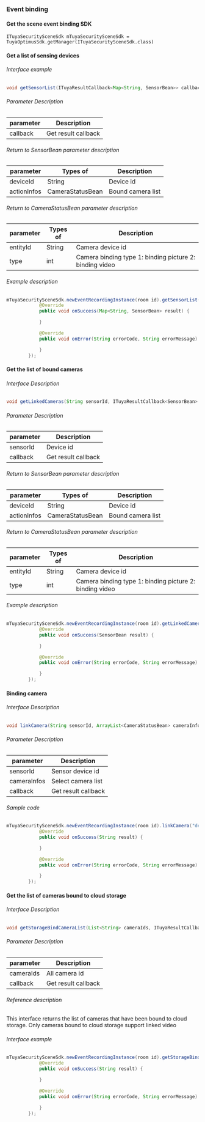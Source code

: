### Event binding

#### Get the scene event binding SDK

```
ITuyaSecuritySceneSdk mTuyaSecuritySceneSdk = TuyaOptimusSdk.getManager(ITuyaSecuritySceneSdk.class)
```

#### Get a list of sensing devices

###### Interface example

```java
void getSensorList(ITuyaResultCallback<Map<String, SensorBean>> callback);
```

###### Parameter Description

| parameter | Description         |
| --------- | ------------------- |
| callback  | Get result callback |

###### Return to SensorBean parameter description

| parameter   | Types of         | Description       |
| ----------- | ---------------- | ----------------- |
| deviceId    | String           | Device id         |
| actionInfos | CameraStatusBean | Bound camera list |

###### Return to CameraStatusBean parameter description

| parameter | Types of | Description                                             |
| --------- | -------- | ------------------------------------------------------- |
| entityId  | String   | Camera device id                                        |
| type      | int      | Camera binding type 1: binding picture 2: binding video |

###### Example description

```java
mTuyaSecuritySceneSdk.newEventRecordingInstance(room id).getSensorList(new ITuyaResultCallback<Map<String, SensorBean>>() {
            @Override
            public void onSuccess(Map<String, SensorBean> result) {

            }

            @Override
            public void onError(String errorCode, String errorMessage) {

            }
        });
```

#### Get the list of bound cameras

###### Interface Description

```java
void getLinkedCameras(String sensorId, ITuyaResultCallback<SensorBean> callback);
```

###### Parameter Description

| parameter | Description         |
| --------- | ------------------- |
| sensorId  | Device id           |
| callback  | Get result callback |

###### Return to SensorBean parameter description

| parameter   | Types of         | Description       |
| ----------- | ---------------- | ----------------- |
| deviceId    | String           | Device id         |
| actionInfos | CameraStatusBean | Bound camera list |

###### Return to CameraStatusBean parameter description

| parameter | Types of | Description                                             |
| --------- | -------- | ------------------------------------------------------- |
| entityId  | String   | Camera device id                                        |
| type      | int      | Camera binding type 1: binding picture 2: binding video |

###### Example description

```java
mTuyaSecuritySceneSdk.newEventRecordingInstance(room id).getLinkedCameras(device id, new ITuyaResultCallback<SensorBean>() {
            @Override
            public void onSuccess(SensorBean result) {

            }

            @Override
            public void onError(String errorCode, String errorMessage) {

            }
        });
```

#### Binding camera

###### Interface Description

```java
void linkCamera(String sensorId, ArrayList<CameraStatusBean> cameraInfos, ITuyaResultCallback<String> callback);
```

###### Parameter Description

| parameter   | Description         |
| ----------- | ------------------- |
| sensorId    | Sensor device id    |
| cameraInfos | Select camera list  |
| callback    | Get result callback |

###### Sample code

```java
mTuyaSecuritySceneSdk.newEventRecordingInstance(room id).linkCamera("device id", [camera type], new ITuyaResultCallback<String>() {
            @Override
            public void onSuccess(String result) {

            }

            @Override
            public void onError(String errorCode, String errorMessage) {

            }
        });
```

#### Get the list of cameras bound to cloud storage

###### Interface Description

```java
void getStorageBindCameraList(List<String> cameraIds, ITuyaResultCallback<ArrayList<String>> callback);
```

###### Parameter Description

| parameter | Description         |
| --------- | ------------------- |
| cameraIds | All camera id       |
| callback  | Get result callback |

###### Reference description

This interface returns the list of cameras that have been bound to cloud storage. Only cameras bound to cloud storage support linked video

###### Interface example

```java
mTuyaSecuritySceneSdk.newEventRecordingInstance(room id).getStorageBindCameraList([camera ids], new ITuyaResultCallback<String>() {
            @Override
            public void onSuccess(String result) {

            }

            @Override
            public void onError(String errorCode, String errorMessage) {

            }
        });
```